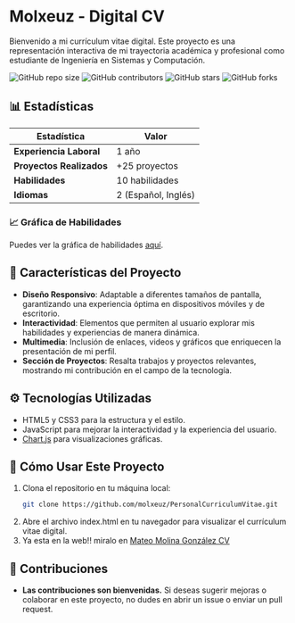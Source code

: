 # Molxeuz - Digital CV

Bienvenido a mi currículum vitae digital. Este proyecto es una representación interactiva de mi trayectoria académica y profesional como estudiante de Ingeniería en Sistemas y Computación. 

![GitHub repo size](https://img.shields.io/github/repo-size/molxeuz/PersonalCurriculumVitae)
![GitHub contributors](https://img.shields.io/github/contributors/molxeuz/PersonalCurriculumVitae)
![GitHub stars](https://img.shields.io/github/stars/molxeuz/PersonalCurriculumVitae)
![GitHub forks](https://img.shields.io/github/forks/molxeuz/PersonalCurriculumVitae)

## 📊 Estadísticas

| **Estadística**               | **Valor**            |
|-------------------------------|----------------------|
| **Experiencia Laboral**       | 1 año                |
| **Proyectos Realizados**      | +25 proyectos        |
| **Habilidades**               | 10 habilidades       |
| **Idiomas**                   | 2 (Español, Inglés)  |

### 📈 Gráfica de Habilidades

Puedes ver la gráfica de habilidades [aquí](https://github.com/molxeuz/PersonalCurriculumVitae/blob/main/habilidades.html).

## 🚀 Características del Proyecto

- **Diseño Responsivo**: Adaptable a diferentes tamaños de pantalla, garantizando una experiencia óptima en dispositivos móviles y de escritorio.
- **Interactividad**: Elementos que permiten al usuario explorar mis habilidades y experiencias de manera dinámica.
- **Multimedia**: Inclusión de enlaces, videos y gráficos que enriquecen la presentación de mi perfil.
- **Sección de Proyectos**: Resalta trabajos y proyectos relevantes, mostrando mi contribución en el campo de la tecnología.

## ⚙️ Tecnologías Utilizadas

- HTML5 y CSS3 para la estructura y el estilo.
- JavaScript para mejorar la interactividad y la experiencia del usuario.
- [Chart.js](https://www.chartjs.org/) para visualizaciones gráficas.

## 📜 Cómo Usar Este Proyecto

1. Clona el repositorio en tu máquina local:
   ```bash
   git clone https://github.com/molxeuz/PersonalCurriculumVitae.git
2. Abre el archivo index.html en tu navegador para visualizar el currículum vitae digital.
3. Ya esta en la web!! miralo en [Mateo Molina González CV](https://molxeuz.github.io/PersonalCurriculumVitae/)

## 🤝 Contribuciones

- **Las contribuciones son bienvenidas.** Si deseas sugerir mejoras o colaborar en este proyecto, no dudes en abrir un issue o enviar un pull request.
